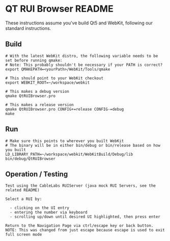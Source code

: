 # QT RUI Browser README

These instructions assume you've build Qt5 and WebKit, following our standard
instructions.

## Build

    # With the latest WebKit distro, the following variable needs to be set before running qmake:
    # Note: This probably shouldn't be necessary if your PATH is correct?
    export QMAKEPATH=<yourPath>/WebKit/Tools/qmake

    # This should point to your WebKit checkout
    export WEBKIT_ROOT=~/workspace/webkit

    # This makes a debug version
    qmake QtRUIBrowser.pro
    
    # This makes a release version
    qmake QtRUIBrowser.pro CONFIG+=release CONFIG-=debug
    make

## Run

    # Make sure this points to wherever you built WebKit
    # The binary will be in either bin/debug or bin/release based on how you built
    LD_LIBRARY_PATH=~/workspace/webkit/WebKitBuild/Debug/lib bin/debug/QtRUIBrowser

## Operation / Testing

    Test using the CableLabs RUIServer (java mock RUI Servers, see the related README)

    Select a RUI by:

      - clicking on the UI entry
      - entering the number via keyboard
      - scrolling up/down until desired UI highlighted, then press enter

    Return to the Navigation Page via ctrl/escape key or back button.
    NOTE: This was changed from just escape because escape is used to exit full screen mode


